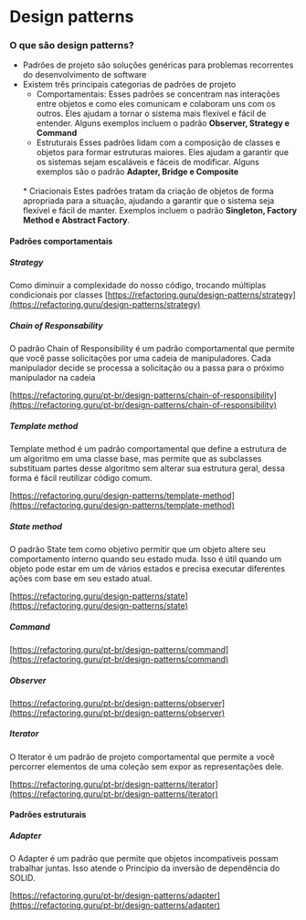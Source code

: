 # Design patterns

### O que são design patterns?
* Padrões de projeto são soluções genéricas para problemas recorrentes do desenvolvimento de software
* Existem três principais categorias de padrões de projeto
    * Comportamentais:
    Esses padrões se concentram nas interações entre objetos e como eles comunicam e colaboram uns com os outros. Eles ajudam a tornar o sistema mais flexível e fácil de entender. Alguns exemplos incluem o padrão <b>Observer, Strategy e Command</b>
        <br>
    * Estruturais
    Esses padrões lidam com a composição de classes e objetos para formar estruturas maiores. Eles ajudam a garantir que os sistemas sejam escaláveis e fáceis de modificar. Alguns exemplos são o padrão <b>Adapter, Bridge e Composite</b>
    <br>
    * Criacionais
    Estes padrões tratam da criação de objetos de forma apropriada para a situação, ajudando a garantir que o sistema seja flexível e fácil de manter. Exemplos incluem o padrão <b>Singleton, Factory Method e Abstract Factory</b>.

#### Padrões comportamentais
##### Strategy
Como diminuir a complexidade do nosso código, trocando múltiplas condicionais por classes
[https://refactoring.guru/design-patterns/strategy](https://refactoring.guru/design-patterns/strategy)

##### Chain of Responsability
O padrão Chain of Responsibility é um padrão comportamental que permite que você passe solicitações por uma cadeia de manipuladores. Cada manipulador decide se processa a solicitação ou a passa para o próximo manipulador na cadeia

[https://refactoring.guru/pt-br/design-patterns/chain-of-responsibility](https://refactoring.guru/pt-br/design-patterns/chain-of-responsibility)

##### Template method

Template method é um padrão comportamental que define a estrutura de um algoritmo em uma classe base, mas permite que as subclasses substituam partes desse algoritmo sem alterar sua estrutura geral, dessa forma é fácil reutilizar código comum.

[https://refactoring.guru/design-patterns/template-method](https://refactoring.guru/design-patterns/template-method)

##### State method

O padrão State tem como objetivo permitir que um objeto altere seu comportamento interno quando seu estado muda. Isso é útil quando um objeto pode estar em um de vários estados e precisa executar diferentes ações com base em seu estado atual.

[https://refactoring.guru/design-patterns/state](https://refactoring.guru/design-patterns/state)

##### Command

[https://refactoring.guru/pt-br/design-patterns/command](https://refactoring.guru/pt-br/design-patterns/command)

##### Observer

[https://refactoring.guru/pt-br/design-patterns/observer](https://refactoring.guru/pt-br/design-patterns/observer)


##### Iterator

O Iterator é um padrão de projeto comportamental que permite a você percorrer elementos de uma coleção sem expor as representações dele.

[https://refactoring.guru/pt-br/design-patterns/iterator](https://refactoring.guru/pt-br/design-patterns/iterator)


#### Padrões estruturais

##### Adapter

O Adapter é um padrão que permite que objetos incompativeis possam trabalhar juntas. Isso atende o Principio da inversão de dependência do SOLID.

[https://refactoring.guru/pt-br/design-patterns/adapter](https://refactoring.guru/pt-br/design-patterns/adapter)